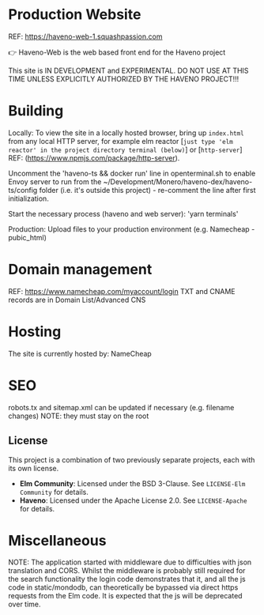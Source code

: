 # Production Website
REF: https://haveno-web-1.squashpassion.com

👉 Haveno-Web is the web based front end for the Haveno project

This site is IN DEVELOPMENT and EXPERIMENTAL. DO NOT USE AT THIS TIME UNLESS EXPLICITLY AUTHORIZED BY THE HAVENO PROJECT!!!


# Building
Locally:
To view the site in a locally hosted browser, bring up `index.html` from any local HTTP server, for example 
elm reactor [`just type 'elm reactor' in the project directory terminal (below)`]
or [`http-server`]
REF: (https://www.npmjs.com/package/http-server).

Uncomment the 'haveno-ts && docker run' line in openterminal.sh to enable Envoy server to run from the
~/Development/Monero/haveno-dex/haveno-ts/config folder (i.e. it's outside this project) - re-comment the line after
first initialization.

Start the necessary process (haveno and web server):
'yarn terminals'

Production:
Upload files to your production environment (e.g. Namecheap - pubic_html)


# Domain management
REF: https://www.namecheap.com/myaccount/login
TXT and CNAME records are in Domain List/Advanced CNS

# Hosting
The site is currently hosted by:
NameCheap

# SEO
robots.tx and sitemap.xml can be updated if necessary (e.g. filename changes)
NOTE: they must stay on the root


## License

This project is a combination of two previously separate projects, each with its own license.

- **Elm Community**: Licensed under the BSD 3-Clause. See `LICENSE-Elm Community` for details.
- **Haveno**: Licensed under the Apache License 2.0. See `LICENSE-Apache` for details.



# Miscellaneous
NOTE: The application started with middleware due to difficulties with json translation and CORS. Whilst the middleware is probably still required for the search functionality the login code demonstrates that it, and all the js code in static/mondodb, can theoretically be bypassed via direct https requests from the Elm code. It is expected that the js will be deprecated over time.
